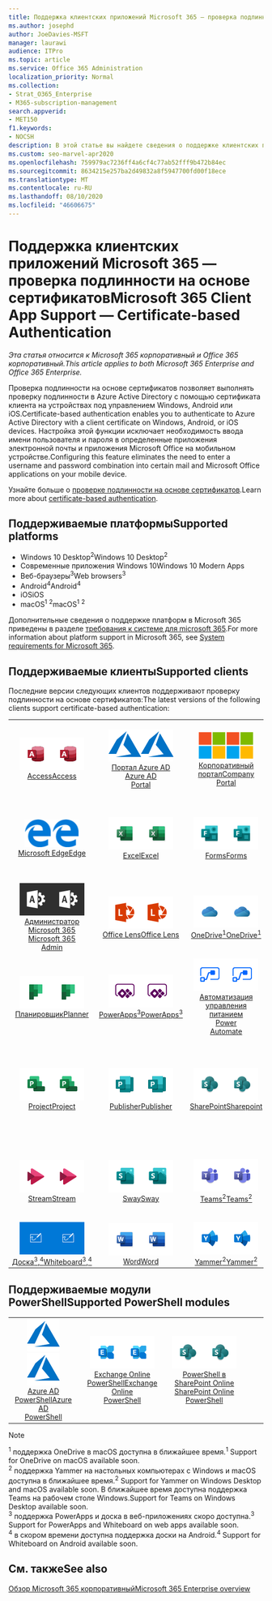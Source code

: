 ```yaml
---
title: Поддержка клиентских приложений Microsoft 365 — проверка подлинности на основе сертификатов
ms.author: josephd
author: JoeDavies-MSFT
manager: laurawi
audience: ITPro
ms.topic: article
ms.service: Office 365 Administration
localization_priority: Normal
ms.collection:
- Strat_O365_Enterprise
- M365-subscription-management
search.appverid:
- MET150
f1.keywords:
- NOCSH
description: В этой статье вы найдете сведения о поддержке клиентских приложений Microsoft 365 для проверки подлинности на основе сертификатов.
ms.custom: seo-marvel-apr2020
ms.openlocfilehash: 759979ac7236ff4a6cf4c77ab52fff9b472b84ec
ms.sourcegitcommit: 8634215e257ba2d49832a8f5947700fd00f18ece
ms.translationtype: MT
ms.contentlocale: ru-RU
ms.lasthandoff: 08/10/2020
ms.locfileid: "46606675"
---
```

# <a name="microsoft-365-client-app-support--certificate-based-authentication"></a><span data-ttu-id="ed4b1-103">Поддержка клиентских приложений Microsoft 365 — проверка подлинности на основе сертификатов</span><span class="sxs-lookup"><span data-stu-id="ed4b1-103">Microsoft 365 Client App Support — Certificate-based Authentication</span></span>

<span data-ttu-id="ed4b1-104">*Эта статья относится к Microsoft 365 корпоративный и Office 365 корпоративный.*</span><span class="sxs-lookup"><span data-stu-id="ed4b1-104">*This article applies to both Microsoft 365 Enterprise and Office 365 Enterprise.*</span></span>

<span data-ttu-id="ed4b1-105">Проверка подлинности на основе сертификатов позволяет выполнять проверку подлинности в Azure Active Directory с помощью сертификата клиента на устройствах под управлением Windows, Android или iOS.</span><span class="sxs-lookup"><span data-stu-id="ed4b1-105">Certificate-based authentication enables you to authenticate to Azure Active Directory with a client certificate on Windows, Android, or iOS devices.</span></span> <span data-ttu-id="ed4b1-106">Настройка этой функции исключает необходимость ввода имени пользователя и пароля в определенные приложения электронной почты и приложения Microsoft Office на мобильном устройстве.</span><span class="sxs-lookup"><span data-stu-id="ed4b1-106">Configuring this feature eliminates the need to enter a username and password combination into certain mail and Microsoft Office applications on your mobile device.</span></span>

<span data-ttu-id="ed4b1-107">Узнайте больше о [проверке подлинности на основе сертификатов](https://docs.microsoft.com/azure/active-directory/authentication/active-directory-certificate-based-authentication-get-started).</span><span class="sxs-lookup"><span data-stu-id="ed4b1-107">Learn more about [certificate-based authentication](https://docs.microsoft.com/azure/active-directory/authentication/active-directory-certificate-based-authentication-get-started).</span></span>

## <a name="supported-platforms"></a><span data-ttu-id="ed4b1-108">Поддерживаемые платформы</span><span class="sxs-lookup"><span data-stu-id="ed4b1-108">Supported platforms</span></span>

 - <span data-ttu-id="ed4b1-109">Windows 10 Desktop<sup>2</sup></span><span class="sxs-lookup"><span data-stu-id="ed4b1-109">Windows 10 Desktop<sup>2</sup></span></span>
 - <span data-ttu-id="ed4b1-110">Современные приложения Windows 10</span><span class="sxs-lookup"><span data-stu-id="ed4b1-110">Windows 10 Modern Apps</span></span>
 - <span data-ttu-id="ed4b1-111">Веб-браузеры<sup>3</sup></span><span class="sxs-lookup"><span data-stu-id="ed4b1-111">Web browsers<sup>3</sup></span></span>
 - <span data-ttu-id="ed4b1-112">Android<sup>4</sup></span><span class="sxs-lookup"><span data-stu-id="ed4b1-112">Android<sup>4</sup></span></span>
 - <span data-ttu-id="ed4b1-113">iOS</span><span class="sxs-lookup"><span data-stu-id="ed4b1-113">iOS</span></span>
 - <span data-ttu-id="ed4b1-114">macOS<sup>1</sup> <sup>2</sup></span><span class="sxs-lookup"><span data-stu-id="ed4b1-114">macOS<sup>1</sup> <sup>2</sup></span></span>

<span data-ttu-id="ed4b1-115">Дополнительные сведения о поддержке платформ в Microsoft 365 приведены в разделе [требования к системе для microsoft 365](https://products.office.com/office-system-requirements).</span><span class="sxs-lookup"><span data-stu-id="ed4b1-115">For more information about platform support in Microsoft 365, see [System requirements for Microsoft 365](https://products.office.com/office-system-requirements).</span></span>

## <a name="supported-clients"></a><span data-ttu-id="ed4b1-116">Поддерживаемые клиенты</span><span class="sxs-lookup"><span data-stu-id="ed4b1-116">Supported clients</span></span>

<span data-ttu-id="ed4b1-117">Последние версии следующих клиентов поддерживают проверку подлинности на основе сертификатов:</span><span class="sxs-lookup"><span data-stu-id="ed4b1-117">The latest versions of the following clients support certificate-based authentication:</span></span>

| | | | | | |
|:---:|:---:|:---:|:---:|:---:|:---:|
| <span data-ttu-id="ed4b1-118">![Значок Access](media/o365-access-64x64.png)</span><span class="sxs-lookup"><span data-stu-id="ed4b1-118">![Access icon](media/o365-access-64x64.png)</span></span> <br> [<span data-ttu-id="ed4b1-119">Access</span><span class="sxs-lookup"><span data-stu-id="ed4b1-119">Access</span></span>](https://products.office.com/access) | <span data-ttu-id="ed4b1-120">![Значок Azure](media/o365-azure-64x64.png)</span><span class="sxs-lookup"><span data-stu-id="ed4b1-120">![Azure icon](media/o365-azure-64x64.png)</span></span> <br> [<span data-ttu-id="ed4b1-121">Портал Azure AD <br></span><span class="sxs-lookup"><span data-stu-id="ed4b1-121">Azure AD <br> Portal </span></span>](https://azure.microsoft.com/features/azure-portal/) | <span data-ttu-id="ed4b1-122">![Значок портала компании](media/o365-microsoft-64x64.png)</span><span class="sxs-lookup"><span data-stu-id="ed4b1-122">![Company portal icon](media/o365-microsoft-64x64.png)</span></span> <br> [<span data-ttu-id="ed4b1-123">Корпоративный <br> портал</span><span class="sxs-lookup"><span data-stu-id="ed4b1-123">Company <br> Portal </span></span>](https://docs.microsoft.com/intune-user-help/sign-in-to-the-company-portal) | <span data-ttu-id="ed4b1-124">![Значок delve](media/o365-delve-64x64.png)</span><span class="sxs-lookup"><span data-stu-id="ed4b1-124">![Delve icon](media/o365-delve-64x64.png)</span></span> <br> [<span data-ttu-id="ed4b1-125">Delve</span><span class="sxs-lookup"><span data-stu-id="ed4b1-125">Delve</span></span>](https://products.office.com/business/intelligent-search) | <span data-ttu-id="ed4b1-126">![Значок Dynamics 365](media/o365-dynamics365-64x64.png)</span><span class="sxs-lookup"><span data-stu-id="ed4b1-126">![Dynamics 365 icon](media/o365-dynamics365-64x64.png)</span></span> <br> [<span data-ttu-id="ed4b1-127">Dynamics 365</span><span class="sxs-lookup"><span data-stu-id="ed4b1-127">Dynamics 365</span></span>](https://dynamics.microsoft.com) 
| <span data-ttu-id="ed4b1-128">![Значок пограничного сервера](media/o365-edge-64x64.png)</span><span class="sxs-lookup"><span data-stu-id="ed4b1-128">![Edge icon](media/o365-edge-64x64.png)</span></span> <br> [<span data-ttu-id="ed4b1-129">Microsoft Edge</span><span class="sxs-lookup"><span data-stu-id="ed4b1-129">Edge</span></span>](https://www.microsoft.com/windows/microsoft-edge) | <span data-ttu-id="ed4b1-130">![Значок Excel](media/o365-excel-64x64.png)</span><span class="sxs-lookup"><span data-stu-id="ed4b1-130">![Excel icon](media/o365-excel-64x64.png)</span></span> <br> [<span data-ttu-id="ed4b1-131">Excel</span><span class="sxs-lookup"><span data-stu-id="ed4b1-131">Excel</span></span>](https://products.office.com/excel) | <span data-ttu-id="ed4b1-132">![Значок Forms](media/o365-forms-64x64.png)</span><span class="sxs-lookup"><span data-stu-id="ed4b1-132">![Forms icon](media/o365-forms-64x64.png)</span></span> <br> [<span data-ttu-id="ed4b1-133">Forms</span><span class="sxs-lookup"><span data-stu-id="ed4b1-133">Forms</span></span>](https://flow.microsoft.com/connectors/shared_microsoftforms/microsoft-forms/) | <span data-ttu-id="ed4b1-134">![Значок Kaizala](media/o365-kaizala-64x64.png)</span><span class="sxs-lookup"><span data-stu-id="ed4b1-134">![Kaizala icon](media/o365-kaizala-64x64.png)</span></span> <br> [<span data-ttu-id="ed4b1-135">Kaizala</span><span class="sxs-lookup"><span data-stu-id="ed4b1-135">Kaizala</span></span>](https://products.office.com/en/business/microsoft-kaizala) | <span data-ttu-id="ed4b1-136">![Значок Office.com](media/o365-office-64x64.png)</span><span class="sxs-lookup"><span data-stu-id="ed4b1-136">![Office.com icon](media/o365-office-64x64.png)</span></span> <br> [<span data-ttu-id="ed4b1-137">Office.com</span><span class="sxs-lookup"><span data-stu-id="ed4b1-137">Office.com</span></span>](https://www.office.com/) 
| <span data-ttu-id="ed4b1-138">![Значок администратора Office 365](media/o365-o365admin-64x64.png)</span><span class="sxs-lookup"><span data-stu-id="ed4b1-138">![Office 365 Admin icon](media/o365-o365admin-64x64.png)</span></span> <br> [<span data-ttu-id="ed4b1-139">Администратор Microsoft 365 <br></span><span class="sxs-lookup"><span data-stu-id="ed4b1-139">Microsoft 365 <br> Admin</span></span>](https://products.office.com/business/manage-office-365-admin-app) | <span data-ttu-id="ed4b1-140">![Значок лупы](media/o365-lens-64x64.png)</span><span class="sxs-lookup"><span data-stu-id="ed4b1-140">![Lens icon](media/o365-lens-64x64.png)</span></span> <br> [<span data-ttu-id="ed4b1-141">Office Lens</span><span class="sxs-lookup"><span data-stu-id="ed4b1-141">Office Lens</span></span>](https://www.microsoft.com/p/office-lens/9wzdncrfj3t8?activetab=pivot%3Aoverviewtab) | <span data-ttu-id="ed4b1-142">![Значок OneDrive для бизнеса](media/o365-OneDrive-64x64.png)</span><span class="sxs-lookup"><span data-stu-id="ed4b1-142">![OneDrive for Business icon](media/o365-OneDrive-64x64.png)</span></span> <br> [<span data-ttu-id="ed4b1-143">OneDrive<sup>1</sup></span><span class="sxs-lookup"><span data-stu-id="ed4b1-143">OneDrive<sup>1</sup></span></span>](https://products.office.com/onedrive-for-business/online-cloud-storage) |  <span data-ttu-id="ed4b1-144">![Значок OneNote](media/o365-OneNote-64x64.png)</span><span class="sxs-lookup"><span data-stu-id="ed4b1-144">![OneNote icon](media/o365-OneNote-64x64.png)</span></span> <br> [<span data-ttu-id="ed4b1-145">OneNote</span><span class="sxs-lookup"><span data-stu-id="ed4b1-145">OneNote</span></span>](https://products.office.com/onenote) | <span data-ttu-id="ed4b1-146">![Значок Outlook](media/o365-outlook-64x64.png)</span><span class="sxs-lookup"><span data-stu-id="ed4b1-146">![Outlook icon](media/o365-outlook-64x64.png)</span></span> <br> [<span data-ttu-id="ed4b1-147">Outlook</span><span class="sxs-lookup"><span data-stu-id="ed4b1-147">Outlook</span></span>](https://products.office.com/outlook) 
| <span data-ttu-id="ed4b1-148">![Значок Планировщика](media/o365-planner-64x64.png)</span><span class="sxs-lookup"><span data-stu-id="ed4b1-148">![Planner icon](media/o365-planner-64x64.png)</span></span> <br> [<span data-ttu-id="ed4b1-149">Планировщик</span><span class="sxs-lookup"><span data-stu-id="ed4b1-149">Planner</span></span>](https://products.office.com/business/task-management-software) | <span data-ttu-id="ed4b1-150">![Значок PowerApps](media/o365-powerapps-64x64.png)</span><span class="sxs-lookup"><span data-stu-id="ed4b1-150">![PowerApps icon](media/o365-powerapps-64x64.png)</span></span> <br> [<span data-ttu-id="ed4b1-151">PowerApps<sup>3</sup></span><span class="sxs-lookup"><span data-stu-id="ed4b1-151">PowerApps<sup>3</sup></span></span>](https://powerapps.microsoft.com) | <span data-ttu-id="ed4b1-152">![Значок автоматизированного управления питанием](media/o365-flow-64x64.png)</span><span class="sxs-lookup"><span data-stu-id="ed4b1-152">![Power Automate icon](media/o365-flow-64x64.png)</span></span> <br> [<span data-ttu-id="ed4b1-153">Автоматизация управления питанием <br></span><span class="sxs-lookup"><span data-stu-id="ed4b1-153">Power <br> Automate</span></span>](https://flow.microsoft.com) | <span data-ttu-id="ed4b1-154">![Значок PowerBI](media/o365-powerbi-64x64.png)</span><span class="sxs-lookup"><span data-stu-id="ed4b1-154">![PowerBI icon](media/o365-powerbi-64x64.png)</span></span> <br> [<span data-ttu-id="ed4b1-155">Power BI</span><span class="sxs-lookup"><span data-stu-id="ed4b1-155">Power BI</span></span>](https://powerbi.microsoft.com)| <span data-ttu-id="ed4b1-156">![Значок PowerPoint](media/o365-powerpoint-64x64.png)</span><span class="sxs-lookup"><span data-stu-id="ed4b1-156">![PowerPoint icon](media/o365-powerpoint-64x64.png)</span></span> <br> [<span data-ttu-id="ed4b1-157">PowerPoint</span><span class="sxs-lookup"><span data-stu-id="ed4b1-157">PowerPoint</span></span>](https://products.office.com/powerpoint) 
| <span data-ttu-id="ed4b1-158">![Значок Project](media/o365-project-64x64.png)</span><span class="sxs-lookup"><span data-stu-id="ed4b1-158">![Project icon](media/o365-project-64x64.png)</span></span> <br> [<span data-ttu-id="ed4b1-159">Project</span><span class="sxs-lookup"><span data-stu-id="ed4b1-159">Project</span></span>](https://products.office.com/project) | <span data-ttu-id="ed4b1-160">![Значок Publisher](media/o365-publisher-64x64.png)</span><span class="sxs-lookup"><span data-stu-id="ed4b1-160">![Publisher icon](media/o365-publisher-64x64.png)</span></span> <br> [<span data-ttu-id="ed4b1-161">Publisher</span><span class="sxs-lookup"><span data-stu-id="ed4b1-161">Publisher</span></span>](https://products.office.com/publisher) | <span data-ttu-id="ed4b1-162">![Значок SharePoint](media/o365-sharepoint-64x64.png)</span><span class="sxs-lookup"><span data-stu-id="ed4b1-162">![SharePoint icon](media/o365-sharepoint-64x64.png)</span></span> <br> [<span data-ttu-id="ed4b1-163">SharePoint</span><span class="sxs-lookup"><span data-stu-id="ed4b1-163">Sharepoint</span></span>](https://products.office.com/sharepoint) | <span data-ttu-id="ed4b1-164">![Значок Skype для бизнеса](media/o365-skypeforbusiness-64x64.png)</span><span class="sxs-lookup"><span data-stu-id="ed4b1-164">![Skype for Business icon](media/o365-skypeforbusiness-64x64.png)</span></span> <br> [<span data-ttu-id="ed4b1-165">Skype для <br> бизнеса</span><span class="sxs-lookup"><span data-stu-id="ed4b1-165">Skype for <br> Business</span></span>](https://www.skype.com/business/) | <span data-ttu-id="ed4b1-166">![Значок клейких заметок](media/o365-stickynotes-64x64.png)</span><span class="sxs-lookup"><span data-stu-id="ed4b1-166">![Sticky Notes icon](media/o365-stickynotes-64x64.png)</span></span> <br> [<span data-ttu-id="ed4b1-167">Клейкие заметки</span><span class="sxs-lookup"><span data-stu-id="ed4b1-167">Sticky Notes</span></span>](https://www.microsoft.com/p/microsoft-sticky-notes/9nblggh4qghw) 
| <span data-ttu-id="ed4b1-168">![Значок Stream](media/o365-stream-64x64.png)</span><span class="sxs-lookup"><span data-stu-id="ed4b1-168">![Stream icon](media/o365-stream-64x64.png)</span></span> <br> [<span data-ttu-id="ed4b1-169">Stream</span><span class="sxs-lookup"><span data-stu-id="ed4b1-169">Stream</span></span>](https://stream.microsoft.com) | <span data-ttu-id="ed4b1-170">![Значок Sway](media/o365-sway-64x64.png)</span><span class="sxs-lookup"><span data-stu-id="ed4b1-170">![Sway icon](media/o365-sway-64x64.png)</span></span> <br> [<span data-ttu-id="ed4b1-171">Sway</span><span class="sxs-lookup"><span data-stu-id="ed4b1-171">Sway</span></span>](https://sway.com) | <span data-ttu-id="ed4b1-172">![Значок Teams](media/o365-teams-64x64.png)</span><span class="sxs-lookup"><span data-stu-id="ed4b1-172">![Teams icon](media/o365-teams-64x64.png)</span></span> <br> [<span data-ttu-id="ed4b1-173">Teams<sup>2</sup></span><span class="sxs-lookup"><span data-stu-id="ed4b1-173">Teams<sup>2</sup></span></span>](https://products.office.com/microsoft-teams/group-chat-software) | <span data-ttu-id="ed4b1-174">![Значок "to do"](media/o365-todo-64x64.png)</span><span class="sxs-lookup"><span data-stu-id="ed4b1-174">![To Do icon](media/o365-todo-64x64.png)</span></span> <br> [<span data-ttu-id="ed4b1-175">To-Do</span><span class="sxs-lookup"><span data-stu-id="ed4b1-175">To Do</span></span>](https://todo.microsoft.com) | <span data-ttu-id="ed4b1-176">![Значок Visio](media/o365-visio-64x64.png)</span><span class="sxs-lookup"><span data-stu-id="ed4b1-176">![Visio icon](media/o365-visio-64x64.png)</span></span> <br> [<span data-ttu-id="ed4b1-177">Visio</span><span class="sxs-lookup"><span data-stu-id="ed4b1-177">Visio</span></span>](https://products.office.com/visio/flowchart-software) 
| <span data-ttu-id="ed4b1-178">![Значок Доски](media/o365-whiteboard-64x64.png)</span><span class="sxs-lookup"><span data-stu-id="ed4b1-178">![Whiteboard icon](media/o365-whiteboard-64x64.png)</span></span> <br> [<span data-ttu-id="ed4b1-179">Доска<sup>3</sup>,<sup>4</sup></span><span class="sxs-lookup"><span data-stu-id="ed4b1-179">Whiteboard<sup>3</sup>,<sup>4</sup></span></span>](https://whiteboard.microsoft.com/) | <span data-ttu-id="ed4b1-180">![Значок Word](media/o365-word-64x64.png)</span><span class="sxs-lookup"><span data-stu-id="ed4b1-180">![Word icon](media/o365-word-64x64.png)</span></span> <br> [<span data-ttu-id="ed4b1-181">Word</span><span class="sxs-lookup"><span data-stu-id="ed4b1-181">Word</span></span>](https://products.office.com/word) | <span data-ttu-id="ed4b1-182">![Значок Yammer](media/o365-yammer-64x64.png)</span><span class="sxs-lookup"><span data-stu-id="ed4b1-182">![Yammer icon](media/o365-yammer-64x64.png)</span></span> <br> [<span data-ttu-id="ed4b1-183">Yammer<sup>2</sup></span><span class="sxs-lookup"><span data-stu-id="ed4b1-183">Yammer<sup>2</sup></span></span>](https://products.office.com/yammer/yammer-overview) |

## <a name="supported-powershell-modules"></a><span data-ttu-id="ed4b1-184">Поддерживаемые модули PowerShell</span><span class="sxs-lookup"><span data-stu-id="ed4b1-184">Supported PowerShell modules</span></span>

| | | | | | |
|:---:|:---:|:---:|:---:|:---:|:---:|
| <span data-ttu-id="ed4b1-185">![Значок Azure](media/o365-azure-64x64.png)</span><span class="sxs-lookup"><span data-stu-id="ed4b1-185">![Azure icon](media/o365-azure-64x64.png)</span></span> <br> [<span data-ttu-id="ed4b1-186">Azure AD <br> PowerShell</span><span class="sxs-lookup"><span data-stu-id="ed4b1-186">Azure AD <br> PowerShell</span></span>](https://docs.microsoft.com/powershell/azure/active-directory/overview?view=azureadps-2.0) | <span data-ttu-id="ed4b1-187">![Значок Exchange](media/o365-exchange-64x64.png)</span><span class="sxs-lookup"><span data-stu-id="ed4b1-187">![Exchange icon](media/o365-exchange-64x64.png)</span></span> <br> [<span data-ttu-id="ed4b1-188">Exchange Online <br> PowerShell</span><span class="sxs-lookup"><span data-stu-id="ed4b1-188">Exchange Online <br> PowerShell</span></span>](https://docs.microsoft.com/powershell/exchange/exchange-online/exchange-online-powershell?view=exchange-ps) | <span data-ttu-id="ed4b1-189">![Значок SharePoint](media/o365-sharepoint-64x64.png)</span><span class="sxs-lookup"><span data-stu-id="ed4b1-189">![SharePoint icon](media/o365-sharepoint-64x64.png)</span></span> <br> [<span data-ttu-id="ed4b1-190">PowerShell в SharePoint Online <br></span><span class="sxs-lookup"><span data-stu-id="ed4b1-190">SharePoint Online <br> PowerShell</span></span>](https://docs.microsoft.com/powershell/sharepoint/sharepoint-online/connect-sharepoint-online)

> [!NOTE]
> <span data-ttu-id="ed4b1-191"><sup>1</sup> поддержка OneDrive в macOS доступна в ближайшее время.</span><span class="sxs-lookup"><span data-stu-id="ed4b1-191"><sup>1</sup> Support for OneDrive on macOS available soon.</span></span> <br>
> <span data-ttu-id="ed4b1-192"><sup>2</sup> поддержка Yammer на настольных компьютерах с Windows и macOS доступна в ближайшее время.</span><span class="sxs-lookup"><span data-stu-id="ed4b1-192"><sup>2</sup> Support for Yammer on Windows Desktop and macOS available soon.</span></span> <span data-ttu-id="ed4b1-193">В ближайшее время доступна поддержка Teams на рабочем столе Windows.</span><span class="sxs-lookup"><span data-stu-id="ed4b1-193">Support for Teams on Windows Desktop available soon.</span></span><br>
> <span data-ttu-id="ed4b1-194"><sup>3</sup> поддержка PowerApps и доска в веб-приложениях скоро доступна.</span><span class="sxs-lookup"><span data-stu-id="ed4b1-194"><sup>3</sup> Support for PowerApps and Whiteboard on web apps available soon.</span></span> <br>
> <span data-ttu-id="ed4b1-195"><sup>4</sup> в скором времени доступна поддержка доски на Android.</span><span class="sxs-lookup"><span data-stu-id="ed4b1-195"><sup>4</sup> Support for Whiteboard on Android available soon.</span></span>

## <a name="see-also"></a><span data-ttu-id="ed4b1-196">См. также</span><span class="sxs-lookup"><span data-stu-id="ed4b1-196">See also</span></span>

[<span data-ttu-id="ed4b1-197">Обзор Microsoft 365 корпоративный</span><span class="sxs-lookup"><span data-stu-id="ed4b1-197">Microsoft 365 Enterprise overview</span></span>](https://docs.microsoft.com/microsoft-365/enterprise/microsoft-365-overview)
